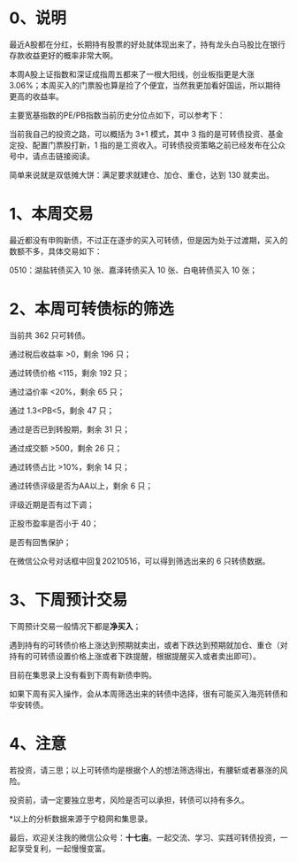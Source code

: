 # 0、说明

最近A股都在分红，长期持有股票的好处就体现出来了，持有龙头白马股比在银行存款收益更好的概率非常大啊。

本周A股上证指数和深证成指周五都来了一根大阳线，创业板指更是大涨 3.06%；本周买入的门票股也算是捡了个便宜，当然我更加看好国运，所以期待更高的收益率。

主要宽基指数的PE/PB指数当前历史分位点如下，可以参考下：



当前我自己的投资之路，可以概括为 3+1 模式，其中 3 指的是可转债投资、基金定投、配置门票股打新，1 指的是工资收入。可转债投资策略之前已经发布在公众号中，请点击链接阅读。

简单来说就是双低摊大饼：满足要求就建仓、加仓、重仓，达到 130 就卖出。

# 1、本周交易

最近都没有申购新债，不过正在逐步的买入可转债，但是因为处于过渡期，买入的数额不多，具体交易如下：

0510：湖盐转债买入 10 张、嘉泽转债买入 10 张、白电转债买入 10 张；

# 2、本周可转债标的筛选

当前共 362 只可转债。

通过税后收益率 >0，剩余 196 只；

通过转债价格 <115，剩余 192 只；

通过溢价率 <20%，剩余 65 只；

通过 1.3<PB<5，剩余 47 只；

通过是否已到转股期，剩余 31 只；

通过成交额 >500，剩余 26 只；

通过转债占比 >10%，剩余 14 只；

通过转债评级是否为AA以上，剩余 6 只；

评级近期是否有过下调；

正股市盈率是否小于 40；

是否有回售保护；

在微信公众号对话框中回复20210516，可以得到筛选出来的 6 只转债数据。

# 3、下周预计交易

下周预计交易一般情况下都是**净买入**；

遇到持有的可转债价格上涨达到预期就卖出，或者下跌达到预期就加仓、重仓（对持有的可转债设置价格上涨或者下跌提醒，根据提醒买入或者卖出即可）。

目前在集思录上没有看到下周有新债申购。

如果下周有买入操作，会从本周筛选出来的转债中选择，很有可能买入海亮转债和华安转债。

# 4、注意

若投资，请三思；以上可转债均是根据个人的想法筛选得出，有腰斩或者暴涨的风险。

投资前，请一定要独立思考，风险是否可以承担，转债可以持有多久。

*以上的分析数据来源于宁稳网和集思录。

最后，欢迎关注我的微信公众号：**十七亩**。一起交流、学习、实践可转债投资，一起享受复利，一起慢慢变富。